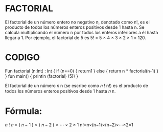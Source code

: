 # FACTORIAL
El factorial de un número entero no negativo n, denotado como n!, es el producto de todos los números enteros positivos desde 1 hasta n. Se calcula multiplicando el número n por todos los enteros inferiores a él hasta llegar a 1. Por ejemplo, el factorial de 5 es 5! = 5 × 4 × 3 × 2 × 1 = 120.

# CODIGO
Fun factorial (n:Int) : Int { if (n==0) { return1 } else { return n * factorial(n-1) } } fun main() { println (factorial) (5)) }

El factorial de un número 𝑛 n (se escribe como 𝑛 ! n!) es el producto de todos los números enteros positivos desde 1 hasta 𝑛 n.

# Fórmula:
𝑛 ! 𝑛 × ( 𝑛 − 1 ) × ( 𝑛 − 2 ) × ⋯ × 2 × 1 n!=n×(n−1)×(n−2)×⋯×2×1
